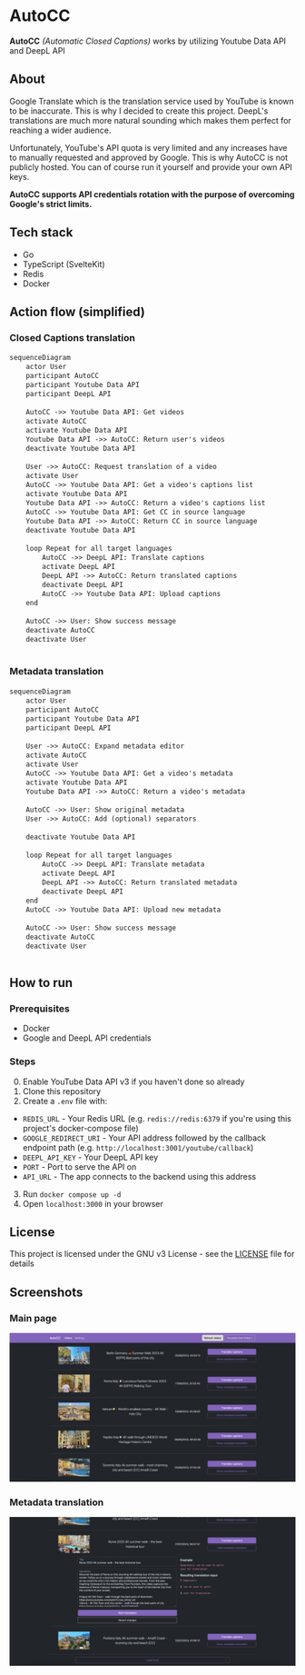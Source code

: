 # AutoCC

**AutoCC** *(Automatic Closed Captions)* works by utilizing Youtube Data API and DeepL API

## About

Google Translate which is the translation service used by YouTube is known to be inaccurate. This is why I decided to create this project.
DeepL's translations are much more natural sounding which makes them perfect for reaching a wider audience.

Unfortunately, YouTube's API quota is very limited and any increases have to manually requested and approved by Google. This is why AutoCC is not publicly hosted.
You can of course run it yourself and provide your own API keys. 

**AutoCC supports API credentials rotation with the purpose of overcoming Google's strict limits.**

## Tech stack
- Go
- TypeScript (SvelteKit)
- Redis
- Docker

## Action flow (simplified)

### Closed Captions translation

```mermaid
sequenceDiagram
    actor User
    participant AutoCC
    participant Youtube Data API
    participant DeepL API
    
    AutoCC ->> Youtube Data API: Get videos
    activate AutoCC
    activate Youtube Data API
    Youtube Data API ->> AutoCC: Return user's videos
    deactivate Youtube Data API

    User ->> AutoCC: Request translation of a video
    activate User
    AutoCC ->> Youtube Data API: Get a video's captions list
    activate Youtube Data API
    Youtube Data API ->> AutoCC: Return a video's captions list
    AutoCC ->> Youtube Data API: Get CC in source language
    Youtube Data API ->> AutoCC: Return CC in source language
    deactivate Youtube Data API

    loop Repeat for all target languages
        AutoCC ->> DeepL API: Translate captions
        activate DeepL API
        DeepL API ->> AutoCC: Return translated captions
        deactivate DeepL API
        AutoCC ->> Youtube Data API: Upload captions
    end

    AutoCC ->> User: Show success message
    deactivate AutoCC
    deactivate User
    
```

### Metadata translation

```mermaid
sequenceDiagram
    actor User
    participant AutoCC
    participant Youtube Data API
    participant DeepL API
    
    User ->> AutoCC: Expand metadata editor
    activate AutoCC
    activate User
    AutoCC ->> Youtube Data API: Get a video's metadata
    activate Youtube Data API
    Youtube Data API ->> AutoCC: Return a video's metadata
    
    AutoCC ->> User: Show original metadata
    User ->> AutoCC: Add (optional) separators

    deactivate Youtube Data API

    loop Repeat for all target languages
        AutoCC ->> DeepL API: Translate metadata
        activate DeepL API
        DeepL API ->> AutoCC: Return translated metadata
        deactivate DeepL API
    end
    AutoCC ->> Youtube Data API: Upload new metadata

    AutoCC ->> User: Show success message
    deactivate AutoCC
    deactivate User
    
```

## How to run

### Prerequisites

- Docker
- Google and DeepL API credentials

### Steps

0. Enable YouTube Data API v3 if you haven't done so already
1. Clone this repository
2. Create a `.env` file with:
- `REDIS_URL` - Your Redis URL (e.g. `redis://redis:6379` if you're using this project's docker-compose file)
- `GOOGLE_REDIRECT_URI` - Your API address followed by the callback endpoint path (e.g. `http://localhost:3001/youtube/callback`)
- `DEEPL_API_KEY` - Your DeepL API key
- `PORT` - Port to serve the API on
- `API_URL` - The app connects to the backend using this address

3. Run `docker compose up -d`
4. Open `localhost:3000` in your browser

## License

This project is licensed under the GNU v3 License - see the [LICENSE](LICENSE) file for details

## Screenshots

### Main page
![Main page](screenshots/1.png)

### Metadata translation
![Main page](screenshots/2.png)
